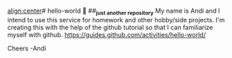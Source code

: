 <align:center># hello-world :wave:</div>
##<sub>**just another repository**</sub>
My name is Andi and I intend to use this service for homework and other hobby/side projects.
I'm creating this with the help of the github tutorial so that I can familiarize myself with github.
https://guides.github.com/activities/hello-world/

Cheers
-Andi
